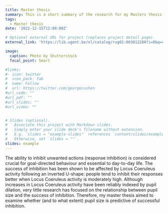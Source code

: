 ```yaml
---
title: Master thesis
summary: This is a short summary of the research for my Masters thesis This project was handed in August 2022.
tags:
  - Master thesis
date: '2022-12-15T12:00:00Z'

# Optional external URL for project (replaces project detail page).
external_link: 'https://lib.ugent.be/nl/catalog/rug01:003012280?i=0&q=quinn+cabooter'

image:
  caption: Photo by Shutterstock
  focal_point: Smart

#links:
#- icon: twitter
#  icon_pack: fab
#  name: Follow
#  url: https://twitter.com/georgecushen
#url_code: ""
#url_pdf: ""
#url_slides: ""
#url_video: ""


# Slides (optional).
#   Associate this project with Markdown slides.
#   Simply enter your slide deck's filename without extension.
#   E.g. `slides = "example-slides"` references `content/slides/example-slides.md`.
#   Otherwise, set `slides = ""`.
slides: example
---
```


The ability to inhibit unwanted actions (response inhibition) is considered crucial for goal-directed behaviour and essential to day-to-day life. The success of inhibition has been shown to be affected by Locus Coeruleus activity following an inverted U-shape: people tend to inhibit their responses better when Locus Coeruleus activity is moderately high. Although increases in Locus Coeruleus activity have been reliably indexed by pupil dilation, very little research has focused on the relationship between pupil size and the success of inhibition. Therefore, my master thesis aimed to examine whether (and to what extent) pupil size is predictive of successful inhibition.
